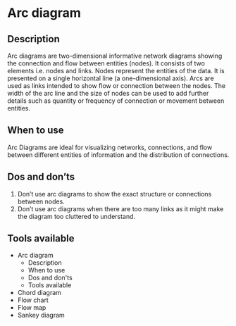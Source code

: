 <!---
Arc diagram - Flow content
-->

<!--- Arc diagram icon assets/img/flow/arc_diagram_icon.svg --->
# Arc diagram

## Description

Arc diagrams are two-dimensional informative network diagrams showing the connection and flow between entities (nodes). It consists of two elements i.e. nodes and links. Nodes represent the entities of the data. It is presented on a single horizontal line (a one-dimensional axis). Arcs are used as links intended to show flow or connection between the nodes. The width of the arc line and the size of nodes can be used to add further details such as quantity or frequency of connection or movement between entities.

## When to use

Arc Diagrams are ideal for visualizing networks, connections, and flow between different entities of information and the distribution of connections.

## Dos and don’ts <!--- assets/img/flow/arc_diagram_dosdonts_X.svg --->

1. Don’t use arc diagrams to show the exact structure or connections between nodes. 
2. Don’t use arc diagrams when there are too many links as it might make the diagram too cluttered to understand.

## Tools available
<!--- Buttons with link to the different tools --->


<!---
Side bar 
-->
- Arc diagram
    - Description
    - When to use
    - Dos and don'ts
    - Tools available
- Chord diagram
- Flow chart
- Flow map
- Sankey diagram

